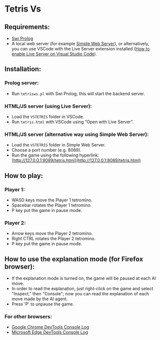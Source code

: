 # Tetris Vs

## Requirements:
- [Swi Prolog](https://www.swi-prolog.org/)
- A local web server (for example [Simple Web Server](https://simplewebserver.org/)), or alternatively, you can use VSCode with the Live Server extension installed ([How to enable Live Server on Visual Studio Code](https://www.geeksforgeeks.org/how-to-enable-live-server-on-visual-studio-code/)).

## Installation:

### Prolog server:
- Run `tetrisws.pl` with Swi Prolog, this will start the backend server.

### HTML/JS server  (using Live Server):
- Load the `VSTETRIS` folder in VSCode.
- Run `tetris.html` with VSCode using "Open with Live Server".
  
### HTML/JS server  (alternative way using Simple Web Server):
- Load the `VSTETRIS` folder in Simple Web Server.
- Choose a port number (e.g. 8089).
- Run the game using the following hyperlink: [http://127.0.0.1:8089/tetris.html](http://127.0.0.1:8089/tetris.html)

## How to play:

### Player 1:
- WASD keys move the Player 1 tetromino.
- Spacebar rotates the Player 1 tetromino.
- P key put the game in pause mode.

### Player 2:
- Arrow keys move the Player 2 tetromino.
- Right CTRL rotates the Player 2 tetromino.
- P key put the game in pause mode.

## How to use the explanation mode (for Firefox browser):
- If the explanation mode is turned on, the game will be paused at each AI move.
- In order to read the explanation, just right-click on the game and select "Inspect," then "Console"; now you can read the explanation of each move made by the AI agent.
- Press 'P' to unpause the game.

### For other browsers:
- [Google Chrome DevTools Console Log](https://developer.chrome.com/docs/devtools/console/log)
- [Microsoft Edge DevTools Console Log](https://learn.microsoft.com/en-us/microsoft-edge/devtools-guide-chromium/console/console-log)
